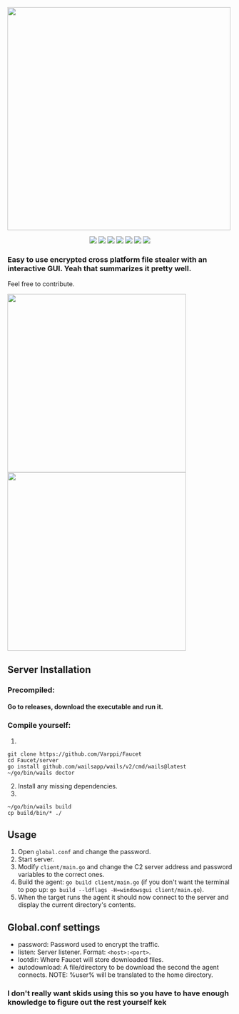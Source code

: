 
<img width=500 src="https://github.com/user-attachments/assets/d5a8c5bb-3cbb-4463-9390-c5e1aaeefaa2"></img>
<p align="center">
<img src="https://img.shields.io/badge/go-%2300ADD8.svg?style=for-the-badge&logo=go&logoColor=white">
<img src="https://img.shields.io/badge/html5-%23E34F26.svg?style=for-the-badge&logo=html5&logoColor=white">
<img src="https://img.shields.io/badge/css3-%231572B6.svg?style=for-the-badge&logo=css3&logoColor=white">
<img src="https://img.shields.io/badge/react-%2320232a.svg?style=for-the-badge&logo=react&logoColor=%2361DAFB">
<img src="https://img.shields.io/badge/Windows-0078D6?style=for-the-badge&logo=windows&logoColor=white">
<img src="https://img.shields.io/badge/Linux-FCC624?style=for-the-badge&logo=linux&logoColor=black">
<img src="https://img.shields.io/badge/mac%20os-000000?style=for-the-badge&logo=macos&logoColor=F0F0F0">
</p>

### Easy to use encrypted cross platform file stealer with an interactive GUI. Yeah that summarizes it pretty well.
Feel free to contribute.

<img src="https://github.com/user-attachments/assets/12251e58-3479-4be7-b8ff-4ea79b87e06f" width=400></img>
<img src="https://github.com/user-attachments/assets/de064cef-4f9f-4391-80ff-7286c92a95e5" width=400></img>

## <b>Server Installation</b>
### Precompiled:
#### Go to releases, download the executable and run it.
### Compile yourself:
1. 
```
git clone https://github.com/Varppi/Faucet
cd Faucet/server
go install github.com/wailsapp/wails/v2/cmd/wails@latest
~/go/bin/wails doctor
```
2. Install any missing dependencies.
3.
```
~/go/bin/wails build
cp build/bin/* ./
```

## <b>Usage</b>
1. Open `global.conf` and change the password.
2. Start server.
3. Modify `client/main.go` and change the C2 server address and password variables to the correct ones.
4. Build the agent: `go build client/main.go` (if you don't want the terminal to pop up: `go build --ldflags -H=windowsgui client/main.go`).
5. When the target runs the agent it should now connect to the server and display the current directory's contents.

## <b>Global.conf settings</b>
* password: Password used to encrypt the traffic.
* listen: Server listener. Format: `<host>:<port>`.
* lootdir: Where Faucet will store downloaded files.
* autodownload: A file/directory to be download the second the agent connects. NOTE: %user% will be translated to the home directory.

### I don't really want skids using this so you have to have enough knowledge to figure out the rest yourself kek

